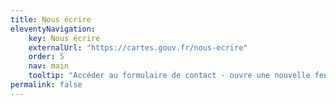 ```yaml
---
title: Nous écrire
eleventyNavigation:
    key: Nous écrire
    externalUrl: "https://cartes.gouv.fr/nous-ecrire"
    order: 5
    nav: main
    tooltip: "Accéder au formulaire de contact - ouvre une nouvelle fenêtre"
permalink: false
---
```

